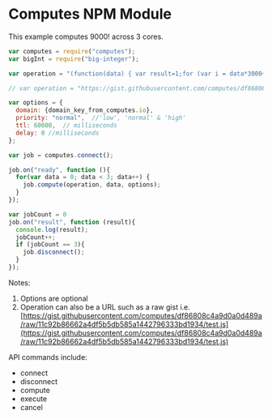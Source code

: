 
# Computes NPM Module

This example computes 9000! across 3 cores.

```javascript
var computes = require("computes");
var bigInt = require("big-integer");

var operation = "(function(data) { var result=1;for (var i = data*3000+1; i <= data*3000+3000; ++i){result = bigInt(result).multiply(i).toString();}return result; })";

// var operation = "https://gist.githubusercontent.com/computes/df86808c4a9d0a0d489a/raw/11c92b86662a4df5b5db585a1442796333bd1934/test.js";

var options = {
  domain: {domain_key_from_computes.io},
  priority: "normal",  //'low', 'normal' & 'high'
  ttl: 60000,  // milliseconds
  delay: 0 //milliseconds
};

var job = computes.connect();

job.on("ready", function (){
  for(var data = 0; data < 3; data++) {
    job.compute(operation, data, options);
  }
});

var jobCount = 0
job.on("result", function (result){
  console.log(result);
  jobCount++;
  if (jobCount == 3){
    job.disconnect();
  }
});
```

Notes:

1. Options are optional
2. Operation can also be a URL such as a raw gist i.e. [https://gist.githubusercontent.com/computes/df86808c4a9d0a0d489a/raw/11c92b86662a4df5b5db585a1442796333bd1934/test.js](https://gist.githubusercontent.com/computes/df86808c4a9d0a0d489a/raw/11c92b86662a4df5b5db585a1442796333bd1934/test.js)

API commands include:

- connect
- disconnect
- compute
- execute
- cancel
